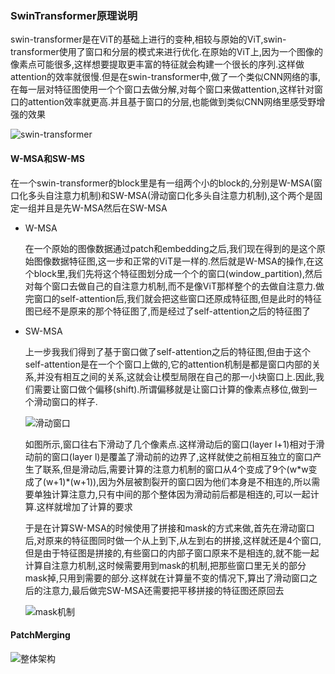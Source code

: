 ### SwinTransformer原理说明

swin-transformer是在ViT的基础上进行的变种,相较与原始的ViT,swin-transformer使用了窗口和分层的模式来进行优化.在原始的ViT上,因为一个图像的像素点可能很多,这样想要提取更丰富的特征就会构建一个很长的序列.这样做attention的效率就很慢.但是在swin-transformer中,做了一个类似CNN网络的事,在每一层对特征图使用一个个窗口去做分解,对每个窗口来做attention,这样针对窗口的attention效率就更高.并且基于窗口的分层,也能做到类似CNN网络里感受野增强的效果

![swin-transformer](https://user-images.githubusercontent.com/28779173/189275452-fcdabda6-b939-41f4-b8b8-2b90d491c957.jpg)

#### W-MSA和SW-MS

在一个swin-transformer的block里是有一组两个小的block的,分别是W-MSA(窗口化多头自注意力机制)和SW-MSA(滑动窗口化多头自注意力机制),这个两个是固定一组并且是先W-MSA然后在SW-MSA

- W-MSA

  在一个原始的图像数据通过patch和embedding之后,我们现在得到的是这个原始图像数据特征图,这一步和正常的ViT是一样的.然后就是W-MSA的操作,在这个block里,我们先将这个特征图划分成一个个的窗口(window_partition),然后对每个窗口去做自己的自注意力机制,而不是像ViT那样整个的去做自注意力.做完窗口的self-attention后,我们就会把这些窗口还原成特征图,但是此时的特征图已经不是原来的那个特征图了,而是经过了self-attention之后的特征图了

- SW-MSA

  上一步我我们得到了基于窗口做了self-attention之后的特征图,但由于这个self-attention是在一个个窗口上做的,它的attention机制是都是窗口内部的关系,并没有相互之间的关系,这就会让模型局限在自己的那一小块窗口上.因此,我们需要让窗口做个偏移(shift).所谓偏移就是让窗口计算的像素点移位,做到一个滑动窗口的样子.

  ![滑动窗口](https://user-images.githubusercontent.com/28779173/189150373-63fd1733-006b-4d76-82bd-42586fb942ee.png)

  如图所示,窗口往右下滑动了几个像素点.这样滑动后的窗口(layer l+1)相对于滑动前的窗口(layer l)是覆盖了滑动前的边界了,这样就使之前相互独立的窗口产生了联系,但是滑动后,需要计算的注意力机制的窗口从4个变成了9个(w\*w变成了(w+1)\*(w+1)),因为外层被割裂开的窗口因为他们本身是不相连的,所以需要单独计算注意力,只有中间的那个整体因为滑动前后都是相连的,可以一起计算.这样就增加了计算的要求

  于是在计算SW-MSA的时候使用了拼接和mask的方式来做,首先在滑动窗口后,对原来的特征图同时做一个从上到下,从左到右的拼接,这样就还是4个窗口,但是由于特征图是拼接的,有些窗口的内部子窗口原来不是相连的,就不能一起计算自注意力机制,这时候需要用到mask的机制,把那些窗口里无关的部分mask掉,只用到需要的部分.这样就在计算量不变的情况下,算出了滑动窗口之后的注意力,最后做完SW-MSA还需要把平移拼接的特征图还原回去

  ![mask机制](https://user-images.githubusercontent.com/28779173/189316032-16d37def-2bbd-4206-80ac-8920b8a548c9.jpg)

  

#### PatchMerging

















![整体架构](https://user-images.githubusercontent.com/28779173/189150418-1a4e36ca-eb98-44f4-a6e8-ac0027466dde.png)


